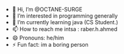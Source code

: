 - 👋 Hi, I’m @OCTANE-SURGE
- 👀 I’m interested in programming generally
- 🌱 I’m currently learning java (CS Student.)
- 📫 How to reach me intsa : raber.h.ahmed
- 😄 Pronouns: he/him
- ⚡ Fun fact: im a boring person

<!---
OCTANE-SURGE/OCTANE-SURGE is a ✨ special ✨ repository because its `README.md` (this file) appears on your GitHub profile.
You can click the Preview link to take a look at your changes.
--->
